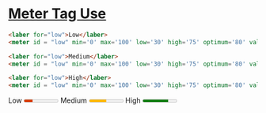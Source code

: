 # <ins> Meter Tag Use </ins>

```html
<laber for="low">Low</laber>
<meter id = "low" min='0' max='100' low='30' high='75' optimum='80' value='25'></meter>

<laber for="low">Medium</laber>
<meter id = "low" min='0' max='100' low='30' high='75' optimum='80' value='50'></meter>

<laber for="low">High</laber>
<meter id = "low" min='0' max='100' low='30' high='75' optimum='80' value='75'></meter>
```
<laber for="low">Low</laber>
<meter id = "low" min='0' max='100' low='30' high='75' optimum='80' value='25'></meter>
<laber for="low">Medium</laber>
<meter id = "low" min='0' max='100' low='30' high='75' optimum='80' value='50'></meter>
<laber for="low">High</laber>
<meter id = "low" min='0' max='100' low='30' high='75' optimum='80' value='75'></meter>
